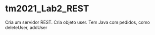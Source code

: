 # tm2021_Lab2_REST

Cria um servidor REST.
Cria objeto user.
Tem Java com pedidos, como deleteUser, addUser
